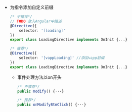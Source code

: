 * 为指令添加自定义前缀

  ```typescript
  /* 不推荐*/
  // TODO 放入Angular中描述
  @Directive({
      selector: '[loading]'
  })
  export class LoadingDirective implements OnInit {...}
  
  /* 推荐*/
  @Directive({
      selector: '[vappLoading]' //添加vapp前缀
  })
  export class LoadingDirective implements OnInit {...}
  ```
  
  
  * 事件处理方法以on开头
  
    ```typescript
    /* 不推荐*/
    public modify() {···}
    
    /* 推荐*/
    public onModifyBtnClick() {···}
    ```
